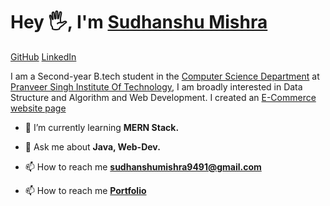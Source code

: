  # Hey 🖐, I'm [Sudhanshu Mishra](##)

[GitHub](https://github.com/Sudhanshu9491)
[LinkedIn](linkedin.com/in/sudhanshu-mishra-a99b7a259)

I am a Second-year B.tech student in the <a href='https://www.psit.ac.in/academics/eb/computer-science-and-engineering' target="_blank">Computer Science Department</a> at
 <a href='https://www.psit.ac.in/' target="_blank">Pranveer Singh Institute Of Technology</a>, I am broadly
 interested in Data Structure and Algorithm and Web Development. I created an <a href="https://sudhanshu9491.github.io/project/" target="_blank" alt="website">E-Commerce website page</a>
 <br>


- 🌱 I’m currently learning **MERN Stack.**


- 💬 Ask me about **Java, Web-Dev.**

- 📫 How to reach me **sudhanshumishra9491@gmail.com**

- 📫 How to reach me **[Portfolio](https://sudhanshu9491.vercel.app/)**
